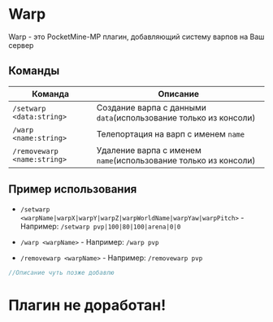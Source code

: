 # Warp 
Warp - это PocketMine-MP плагин, добавляющий систему варпов на Ваш сервер
## Команды  
|  Команда  |  Описание  |
| ------------- | ------------- |
|  `/setwarp <data:string>`  |  Создание варпа с данными `data`(использование только из консоли)  |
|  `/warp <name:string>`  |Телепортация на варп с именем `name`  |
|  `/removewarp <name:string>`  |  Удаление варпа с именем `name`(использование только из консоли)  |
## Пример использования
- `/setwarp <warpName|warpX|warpY|warpZ|warpWorldName|warpYaw|warpPitch>` -
Например: `/setwarp pvp|100|80|100|arena|0|0`

- `/warp <warpName>` -
Например: `/warp pvp`
  
- `/removewarp <warpName>` -
Например: `/removewarp pvp`
```php
//Описание чуть позже добавлю
```  
# Плагин не доработан!
